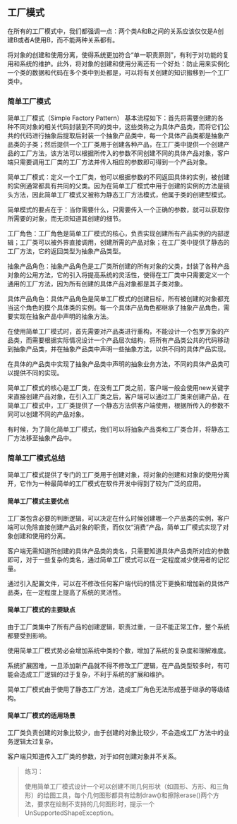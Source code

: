 

## 工厂模式

在所有的工厂模式中，我们都强调一点：两个类A和B之间的关系应该仅仅是A创建B或者A使用B，而不能两种关系都有。

将对象的创建和使用分离，使得系统更加符合“单一职责原则”，有利于对功能的复用和系统的维护。此外，将对象的创建和使用分离还有一个好处：防止用来实例化一个类的数据和代码在多个类中到处都是，可以将有关创建的知识搬移到一个工厂类中。

### 简单工厂模式

简单工厂模式（Simple Factory Pattern） 基本流程如下：首先将需要创建的各种不同对象的相关代码封装到不同的类中，这些类称之为具体产品类，而将它们公共的代码进行抽象后提取后封装一个抽象产品类中，每一个具体产品类都是抽象产品类的子类；然后提供一个工厂类用于创建各种产品，在工厂类中提供一个创建产品的工厂方法，该方法可以根据所传入的参数不同创建不同的具体产品对象，客户端只需要调用工厂类的工厂方法并传入相应的参数即可得到一个产品对象。

简单工厂模式：定义一个工厂类，他可以根据参数的不同返回具体的实例，被创建的实例通常都具有共同的父类。因为在简单工厂模式中用于创建的实例的方法是镜头方法，因此简单工厂模式又被称为静态工厂方法模式，他属于类的创建型模式。

简单模式的要点在于：当你需要什么，只需要传入一个正确的参数，就可以获取你所需要的对象，而无须知道其创建的细节。



工厂角色：工厂角色是简单工厂模式的核心，负责实现创建所有产品实例的内部逻辑；工厂类可以被外界直接调用，创建所需的产品对象；在工厂类中提供了静态的工厂方法，它的返回类型为抽象产品类型。

抽象产品角色：抽象产品角色是工厂类所创建的所有对象的父类，封装了各种产品对象的公用方法，它的引入将提高系统的灵活性，使得在工厂类中只需要定义一个通用的工厂方法，因为所有创建的具体产品对象都是其子类对象。

具体产品角色：具体产品角色是简单工厂模式的创建目标，所有被创建的对象都充当这个角色的摸个具体类的实例。每一个具体产品角色都继承了抽象产品角色，需要实现在抽象产品中声明的抽象方法。



在使用简单工厂模式时，首先需要对产品类进行重构，不能设计一个包罗万象的产品类，而需要根据实际情况设计一个产品层次结构，将所有产品类公共的代码移动到抽象产品类，并在抽象产品类中声明一些抽象方法，以供不同的具体产品实现。

在具体的产品类中实现了抽象产品类中声明的抽象业务方法，不同的具体产品类可以提供不同的实现。

简单工厂模式的核心是工厂类，在没有工厂类之前，客户端一般会使用new关键字来直接创建产品对象，在引入工厂类之后，客户端可以通过工厂类来创建产品，在简单工厂模式中，工厂类提供了一个静态方法供客户端使用，根据所传入的参数不同可以创建不同的产品对象。

有时候，为了简化简单工厂模式，我们可以将抽象产品类和工厂类合并，将静态工厂方法移至抽象产品中。

### 简单工厂模式总结

简单工厂模式提供了专门的工厂类用于创建对象，将对象的创建和对象的使用分离开，它作为一种最简单的工厂模式在软件开发中得到了较为广泛的应用。

#### 简单工厂模式主要优点

工厂类包含必要的判断逻辑，可以决定在什么时候创建哪一个产品类的实例，客户端可以免除直接创建产品对象的职责，而仅仅“消费”产品，简单工厂模式实现了对象创建和使用的分离。

客户端无需知道所创建的具体产品类的类名，只需要知道具体产品类所对应的参数即可，对于一些复杂的类名，通过简单工厂模式可以在一定程度减少使用者的记忆量。

通过引入配置文件，可以在不修改任何客户端代码的情况下更换和增加新的具体产品类，在一定程度上提高了系统的灵活性。

#### 简单工厂模式的主要缺点

由于工厂类集中了所有产品的创建逻辑，职责过重，一旦不能正常工作，整个系统都要受到影响。

使用简单工厂模式势必会增加系统中类的个数，增加了系统的复杂度和理解难度。

系统扩展困难，一旦添加新产品就不得不修改工厂逻辑，在产品类型较多时，有可能会造成工厂逻辑的过于复杂，不利于系统的扩展和维护。

简单工厂模式由于使用了静态工厂方法，造成工厂角色无法形成基于继承的等级结构。

#### 简单工厂模式的适用场景

工厂类负责创建的对象比较少，由于创建的对象比较少，不会造成工厂方法中的业务逻辑太过复杂。

客户端只知道传入工厂类的参数，对于如何创建对象并不关系。

> 练习：
>
> 使用简单工厂模式设计一个可以创建不同几何形状（如圆形、方形、和三角形）的绘图工具，每个几何图形都具有绘制draw\(\)和擦除erase\(\)两个方法，要求在绘制不支持的几何图形时，提示一个UnSupportedShapeException。












